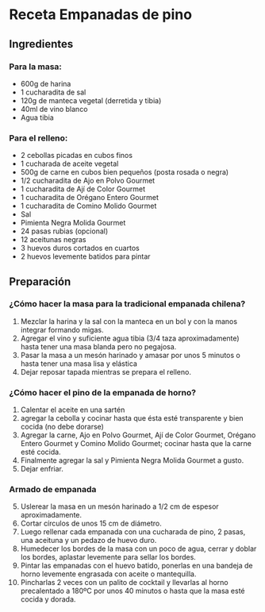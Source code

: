 # Receta Empanadas de pino

## Ingredientes

### Para la masa:
* 600g de harina
* 1 cucharadita de sal
* 120g de manteca vegetal (derretida y tibia)
* 40ml de vino blanco
* Agua tibia
 

### Para el relleno:
+ 2 cebollas picadas en cubos finos
+ 1 cucharada de aceite vegetal
+ 500g de carne en cubos bien pequeños (posta rosada o negra)
+ 1/2 cucharadita de Ajo en Polvo Gourmet
+ 1 cucharadita de Ají de Color Gourmet
+ 1 cucharadita de Orégano Entero Gourmet
+ 1 cucharadita de Comino Molido Gourmet
+ Sal
+ Pimienta Negra Molida Gourmet
+ 24 pasas rubias (opcional)
+ 12 aceitunas negras
+ 3 huevos duros cortados en cuartos
+ 2 huevos levemente batidos para pintar

## Preparación

### ¿Cómo hacer la masa para la tradicional empanada chilena?

1. Mezclar la harina y la sal con la manteca en un bol y con la manos integrar formando migas.
2. Agregar el vino y suficiente agua tibia (3/4 taza aproximadamente) hasta tener una masa blanda pero no pegajosa.
3. Pasar la masa a un mesón harinado y amasar por unos 5 minutos o hasta tener una masa lisa y elástica
4. Dejar reposar tapada mientras se prepara el relleno.
 

### ¿Cómo hacer el pino de la empanada de horno?
1. Calentar el aceite en una sartén
2. agregar la cebolla y cocinar hasta que ésta esté transparente y bien cocida (no debe dorarse)
4. Agregar la carne, Ajo en Polvo Gourmet, Ají de Color Gourmet, Orégano Entero Gourmet y Comino Molido Gourmet; cocinar hasta que la carne esté cocida.
3. Finalmente agregar la sal y Pimienta Negra Molida Gourmet a gusto.
2. Dejar enfriar.
 

### Armado de empanada
5. Uslerear la masa en un mesón harinado a 1/2 cm de espesor aproximadamente.
5. Cortar círculos de unos 15 cm de diámetro.
5. Luego rellenar cada empanada con una cucharada de pino, 2 pasas, una aceituna y un pedazo de huevo duro.
5. Humedecer los bordes de la masa con un poco de agua, cerrar y doblar los bordes, aplastar levemente para sellar los bordes.
5. Pintar las empanadas con el huevo batido, ponerlas en una bandeja de horno levemente engrasada con aceite o mantequilla.
5. Pincharlas 2 veces con un palito de cocktail y llevarlas al horno precalentado a 180ºC por unos 40 minutos o hasta que la masa esté cocida y dorada.
